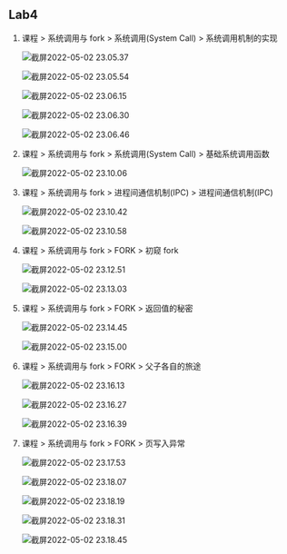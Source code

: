 ## Lab4

1. 课程 > 系统调用与 fork > 系统调用(System Call) > 系统调用机制的实现

   ![截屏2022-05-02 23.05.37](https://cdn.jsdelivr.net/gh/hjc-owo/hjc-owo.github.io/img/202205022308853.png)

   ![截屏2022-05-02 23.05.54](https://cdn.jsdelivr.net/gh/hjc-owo/hjc-owo.github.io/img/202205022308400.png)

   ![截屏2022-05-02 23.06.15](https://cdn.jsdelivr.net/gh/hjc-owo/hjc-owo.github.io/img/202205022308500.png)

   ![截屏2022-05-02 23.06.30](https://cdn.jsdelivr.net/gh/hjc-owo/hjc-owo.github.io/img/202205022308502.png)

   ![截屏2022-05-02 23.06.46](https://cdn.jsdelivr.net/gh/hjc-owo/hjc-owo.github.io/img/202205022308873.png)

2. 课程 > 系统调用与 fork > 系统调用(System Call) > 基础系统调用函数

   ![截屏2022-05-02 23.10.06](https://cdn.jsdelivr.net/gh/hjc-owo/hjc-owo.github.io/img/202205022311913.png)

3. 课程 > 系统调用与 fork > 进程间通信机制(IPC) > 进程间通信机制(IPC)

   ![截屏2022-05-02 23.10.42](https://cdn.jsdelivr.net/gh/hjc-owo/hjc-owo.github.io/img/202205022311120.png)

   ![截屏2022-05-02 23.10.58](https://cdn.jsdelivr.net/gh/hjc-owo/hjc-owo.github.io/img/202205022312891.png)

4. 课程 > 系统调用与 fork > FORK > 初窥 fork

   ![截屏2022-05-02 23.12.51](https://cdn.jsdelivr.net/gh/hjc-owo/hjc-owo.github.io/img/202205022313223.png)

   ![截屏2022-05-02 23.13.03](https://cdn.jsdelivr.net/gh/hjc-owo/hjc-owo.github.io/img/202205022313235.png)

5. 课程 > 系统调用与 fork > FORK > 返回值的秘密

   ![截屏2022-05-02 23.14.45](https://cdn.jsdelivr.net/gh/hjc-owo/hjc-owo.github.io/img/202205022315380.png)

   ![截屏2022-05-02 23.15.00](https://cdn.jsdelivr.net/gh/hjc-owo/hjc-owo.github.io/img/202205022315076.png)

6. 课程 > 系统调用与 fork > FORK > 父子各自的旅途

   ![截屏2022-05-02 23.16.13](https://cdn.jsdelivr.net/gh/hjc-owo/hjc-owo.github.io/img/202205022316691.png)

   ![截屏2022-05-02 23.16.27](https://cdn.jsdelivr.net/gh/hjc-owo/hjc-owo.github.io/img/202205022316703.png)

   ![截屏2022-05-02 23.16.39](https://cdn.jsdelivr.net/gh/hjc-owo/hjc-owo.github.io/img/202205022317610.png)

7. 课程 > 系统调用与 fork > FORK > 页写入异常

   ![截屏2022-05-02 23.17.53](https://cdn.jsdelivr.net/gh/hjc-owo/hjc-owo.github.io/img/202205022319540.png)

   ![截屏2022-05-02 23.18.07](https://cdn.jsdelivr.net/gh/hjc-owo/hjc-owo.github.io/img/202205022319550.png)

   ![截屏2022-05-02 23.18.19](https://cdn.jsdelivr.net/gh/hjc-owo/hjc-owo.github.io/img/202205022319556.png)

   ![截屏2022-05-02 23.18.31](https://cdn.jsdelivr.net/gh/hjc-owo/hjc-owo.github.io/img/202205022319562.png)

   ![截屏2022-05-02 23.18.45](https://cdn.jsdelivr.net/gh/hjc-owo/hjc-owo.github.io/img/202205022319569.png)
